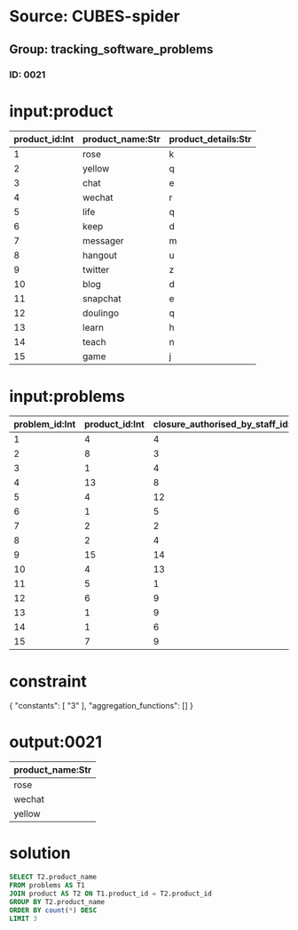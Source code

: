 # Source: CUBES-spider
## Group: tracking_software_problems
### ID: 0021

# input:product

| product_id:Int | product_name:Str | product_details:Str |
|---|---|---|
| 1 | rose | k |
| 2 | yellow | q |
| 3 | chat | e |
| 4 | wechat | r |
| 5 | life | q |
| 6 | keep | d |
| 7 | messager | m |
| 8 | hangout | u |
| 9 | twitter | z |
| 10 | blog | d |
| 11 | snapchat | e |
| 12 | doulingo | q |
| 13 | learn | h |
| 14 | teach | n |
| 15 | game | j |

# input:problems

| problem_id:Int | product_id:Int | closure_authorised_by_staff_id:Int | reported_by_staff_id:Int | date_problem_reported:Str | date_problem_closed:Str | problem_description:Str | other_problem_details:Str |
|---|---|---|---|---|---|---|---|
| 1 | 4 | 4 | 2 | 1978-06-26 19:10:17 | 2012-07-22 19:24:26 | x | p |
| 2 | 8 | 3 | 10 | 1988-11-07 16:09:31 | 1973-06-07 04:13:51 | w | p |
| 3 | 1 | 4 | 1 | 1995-05-14 08:32:56 | 1997-02-26 05:06:15 | r | i |
| 4 | 13 | 8 | 7 | 1973-10-12 10:51:23 | 1993-06-19 10:02:59 | y | c |
| 5 | 4 | 12 | 11 | 1986-11-13 07:30:55 | 2013-05-24 20:33:11 | a | k |
| 6 | 1 | 5 | 4 | 2010-10-05 02:25:37 | 1998-07-03 14:53:59 | p | l |
| 7 | 2 | 2 | 7 | 1996-04-19 15:54:13 | 1974-09-20 13:42:19 | a | l |
| 8 | 2 | 4 | 1 | 1976-12-18 23:54:41 | 1982-08-26 10:58:01 | w | f |
| 9 | 15 | 14 | 13 | 2010-10-11 13:36:00 | 1995-06-10 18:41:08 | i | v |
| 10 | 4 | 13 | 10 | 1993-12-29 23:22:21 | 1990-04-13 21:15:50 | d | s |
| 11 | 5 | 1 | 14 | 1970-02-23 17:46:12 | 1971-02-06 15:23:23 | d | v |
| 12 | 6 | 9 | 2 | 1970-05-20 15:38:46 | 1997-10-18 20:09:57 | j | c |
| 13 | 1 | 9 | 5 | 1971-06-15 02:50:52 | 2004-06-20 01:08:25 | c | f |
| 14 | 1 | 6 | 13 | 1977-10-22 15:48:13 | 1970-09-05 08:04:43 | s | s |
| 15 | 7 | 9 | 10 | 1970-10-27 16:35:34 | 1999-09-28 21:29:12 | r | m |

# constraint

{
  "constants": [
    "3"
  ],
  "aggregation_functions": []
}

# output:0021

| product_name:Str |
|---|
| rose |
| wechat |
| yellow |

# solution

```sql
SELECT T2.product_name
FROM problems AS T1
JOIN product AS T2 ON T1.product_id = T2.product_id
GROUP BY T2.product_name
ORDER BY count(*) DESC
LIMIT 3
```
